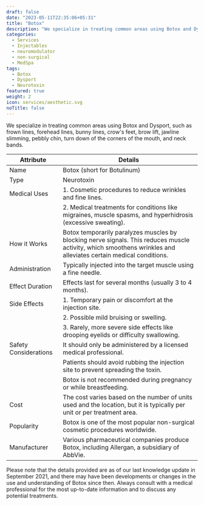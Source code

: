 ```yaml
---
draft: false
date: "2023-05-11T22:35:06+05:31"
title: "Botox"
description: "We specialize in treating common areas using Botox and Dysport, such as frown lines, forehead lines, bunny lines, crow's feet, brow lift, jawline slimming, pebbly chin, turn down of the corners of the mouth, and neck bands."
categories:
  - Services
  - Injectables
  - neuromodulator
  - non-surgical
  - MedSpa
tags:
  - Botox
  - Dysport
  - Neurotoxin
featured: true
weight: 2
icon: services/aesthetic.svg
noTitle: false
---
```

We specialize in treating common areas using Botox and Dysport, such as frown lines, forehead lines, bunny lines, crow's feet, brow lift, jawline slimming, pebbly chin, turn down of the corners of the mouth, and neck bands.

| Attribute                | Details                                                                                     |
|------------------------- |---------------------------------------------------------------------------------------------|
| Name                    | Botox (short for Botulinum)                                                           |
| Type                    | Neurotoxin                                                                                  |
| Medical Uses            | 1. Cosmetic procedures to reduce wrinkles and fine lines.                                    |
|                         | 2. Medical treatments for conditions like migraines, muscle spasms, and hyperhidrosis (excessive sweating). |
| How it Works            | Botox temporarily paralyzes muscles by blocking nerve signals. This reduces muscle activity, which smoothens wrinkles and alleviates certain medical conditions. |
| Administration          | Typically injected into the target muscle using a fine needle.                               |
| Effect Duration         | Effects last for several months (usually 3 to 4 months).                                    |
| Side Effects            | 1. Temporary pain or discomfort at the injection site.                                      |
|                         | 2. Possible mild bruising or swelling.                                                      |
|                         | 3. Rarely, more severe side effects like drooping eyelids or difficulty swallowing.         |
| Safety Considerations   | It should only be administered by a licensed medical professional.                            |
|                         | Patients should avoid rubbing the injection site to prevent spreading the toxin.           |
|                         | Botox is not recommended during pregnancy or while breastfeeding.                           |
| Cost                    | The cost varies based on the number of units used and the location, but it is typically per unit or per treatment area. |
| Popularity              | Botox is one of the most popular non-surgical cosmetic procedures worldwide.               |
| Manufacturer            | Various pharmaceutical companies produce Botox, including Allergan, a subsidiary of AbbVie.   |

Please note that the details provided are as of our last knowledge update in September 2021, and there may have been developments or changes in the use and understanding of Botox since then. Always consult with a medical professional for the most up-to-date information and to discuss any potential treatments.